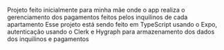 Projeto feito inicialmente para minha mãe onde o app realiza o gerenciamento dos pagamentos feitos pelos inquilinos de cada apartamento
Esse projeto está sendo feito em TypeScript usando o Expo, autenticação usando o Clerk e Hygraph para armazenamento dos dados dos inquilinos e pagamentos
